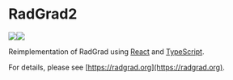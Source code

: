 # RadGrad2

<a href="https://github.com/radgrad/radgrad2/actions"><img src="https://github.com/radgrad/radgrad2/workflows/ci-radgrad/badge.svg"></a><a href="https://codeclimate.com/github/radgrad/radgrad2/maintainability"><img src="https://api.codeclimate.com/v1/badges/a7ae120360f347a2e391/maintainability" /></a>


Reimplementation of RadGrad using [React](https://reactjs.org) and [TypeScript](https://www.typescriptlang.org/).

For details, please see [https://radgrad.org](https://radgrad.org).
